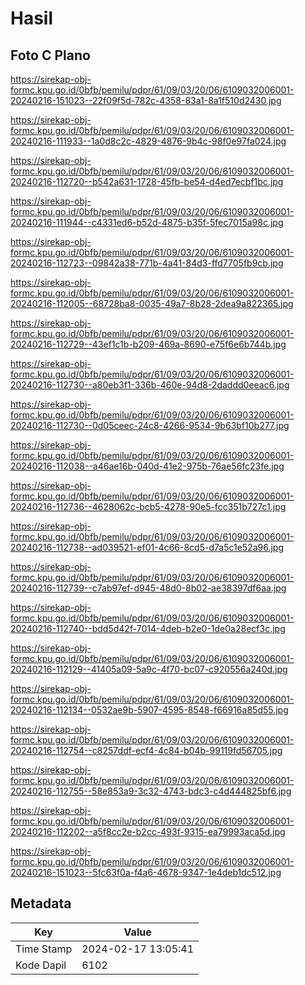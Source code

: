 # Hasil

## Foto C Plano

https://sirekap-obj-formc.kpu.go.id/0bfb/pemilu/pdpr/61/09/03/20/06/6109032006001-20240216-151023--22f09f5d-782c-4358-83a1-8a1f510d2430.jpg

https://sirekap-obj-formc.kpu.go.id/0bfb/pemilu/pdpr/61/09/03/20/06/6109032006001-20240216-111933--1a0d8c2c-4829-4876-9b4c-98f0e97fa024.jpg

https://sirekap-obj-formc.kpu.go.id/0bfb/pemilu/pdpr/61/09/03/20/06/6109032006001-20240216-112720--b542a631-1728-45fb-be54-d4ed7ecbf1bc.jpg

https://sirekap-obj-formc.kpu.go.id/0bfb/pemilu/pdpr/61/09/03/20/06/6109032006001-20240216-111944--c4331ed6-b52d-4875-b35f-5fec7015a98c.jpg

https://sirekap-obj-formc.kpu.go.id/0bfb/pemilu/pdpr/61/09/03/20/06/6109032006001-20240216-112723--09842a38-771b-4a41-84d3-ffd7705fb9cb.jpg

https://sirekap-obj-formc.kpu.go.id/0bfb/pemilu/pdpr/61/09/03/20/06/6109032006001-20240216-112005--68728ba8-0035-49a7-8b28-2dea9a822365.jpg

https://sirekap-obj-formc.kpu.go.id/0bfb/pemilu/pdpr/61/09/03/20/06/6109032006001-20240216-112729--43ef1c1b-b209-469a-8690-e75f6e6b744b.jpg

https://sirekap-obj-formc.kpu.go.id/0bfb/pemilu/pdpr/61/09/03/20/06/6109032006001-20240216-112730--a80eb3f1-336b-460e-94d8-2daddd0eeac6.jpg

https://sirekap-obj-formc.kpu.go.id/0bfb/pemilu/pdpr/61/09/03/20/06/6109032006001-20240216-112730--0d05ceec-24c8-4266-9534-9b63bf10b277.jpg

https://sirekap-obj-formc.kpu.go.id/0bfb/pemilu/pdpr/61/09/03/20/06/6109032006001-20240216-112038--a46ae16b-040d-41e2-975b-76ae56fc23fe.jpg

https://sirekap-obj-formc.kpu.go.id/0bfb/pemilu/pdpr/61/09/03/20/06/6109032006001-20240216-112736--4628062c-bcb5-4278-90e5-fcc351b727c1.jpg

https://sirekap-obj-formc.kpu.go.id/0bfb/pemilu/pdpr/61/09/03/20/06/6109032006001-20240216-112738--ad039521-ef01-4c66-8cd5-d7a5c1e52a96.jpg

https://sirekap-obj-formc.kpu.go.id/0bfb/pemilu/pdpr/61/09/03/20/06/6109032006001-20240216-112739--c7ab97ef-d945-48d0-8b02-ae38397df6aa.jpg

https://sirekap-obj-formc.kpu.go.id/0bfb/pemilu/pdpr/61/09/03/20/06/6109032006001-20240216-112740--bdd5d42f-7014-4deb-b2e0-1de0a28ecf3c.jpg

https://sirekap-obj-formc.kpu.go.id/0bfb/pemilu/pdpr/61/09/03/20/06/6109032006001-20240216-112129--41405a09-5a9c-4f70-bc07-c920556a240d.jpg

https://sirekap-obj-formc.kpu.go.id/0bfb/pemilu/pdpr/61/09/03/20/06/6109032006001-20240216-112134--0532ae9b-5907-4595-8548-f66916a85d55.jpg

https://sirekap-obj-formc.kpu.go.id/0bfb/pemilu/pdpr/61/09/03/20/06/6109032006001-20240216-112754--c8257ddf-ecf4-4c84-b04b-99119fd56705.jpg

https://sirekap-obj-formc.kpu.go.id/0bfb/pemilu/pdpr/61/09/03/20/06/6109032006001-20240216-112755--58e853a9-3c32-4743-bdc3-c4d444825bf6.jpg

https://sirekap-obj-formc.kpu.go.id/0bfb/pemilu/pdpr/61/09/03/20/06/6109032006001-20240216-112202--a5f8cc2e-b2cc-493f-9315-ea79993aca5d.jpg

https://sirekap-obj-formc.kpu.go.id/0bfb/pemilu/pdpr/61/09/03/20/06/6109032006001-20240216-151023--5fc63f0a-f4a6-4678-9347-1e4deb1dc512.jpg


## Metadata

| Key        | Value               |
| ---------- | ------------------- |
| Time Stamp | 2024-02-17 13:05:41 |
| Kode Dapil | 6102                |



